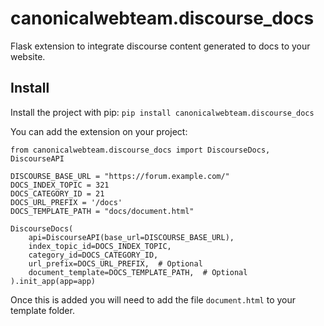 # canonicalwebteam.discourse_docs

Flask extension to integrate discourse content generated to docs to your website.

## Install

Install the project with pip: `pip install canonicalwebteam.discourse_docs`

You can add the extension on your project:

```
from canonicalwebteam.discourse_docs import DiscourseDocs, DiscourseAPI

DISCOURSE_BASE_URL = "https://forum.example.com/"
DOCS_INDEX_TOPIC = 321
DOCS_CATEGORY_ID = 21
DOCS_URL_PREFIX = '/docs'
DOCS_TEMPLATE_PATH = "docs/document.html"

DiscourseDocs(
    api=DiscourseAPI(base_url=DISCOURSE_BASE_URL),
    index_topic_id=DOCS_INDEX_TOPIC,
    category_id=DOCS_CATEGORY_ID,
    url_prefix=DOCS_URL_PREFIX,  # Optional
    document_template=DOCS_TEMPLATE_PATH,  # Optional
).init_app(app=app)
```

Once this is added you will need to add the file `document.html` to your template folder.
